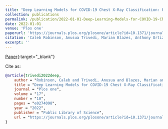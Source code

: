```yaml
---
title: "Deep Learning Models for COVID-19 Chest X-Ray Classification: Preventing Shortcut Learning Using Feature Disentanglement"
collection: publications
permalink: /publication/2022-01-01-Deep-Learning-Models-for-COVID-19-Chest-X-Ray-Classification-Preventing-Shortcut-Learning-Using-Feature-Disentanglement
date: 2022-01-01
venue: 'Plos one'
paperurl: 'https://journals.plos.org/plosone/article?id=10.1371/journal.pone.0274098'
citation: 'Caleb Robinson, Anusua Trivedi, Marian Blazes, Anthony Ortiz, Jocelyn Desbiens, Sunil Gupta, Rahul Dodhia, Pavan Bhatraju, W Liles, Jayashree Kalpathy-Cramer, Juan Ferres. &quot;Deep Learning Models for COVID-19 Chest X-Ray Classification: Preventing Shortcut Learning Using Feature Disentanglement.&quot; Plos one, 2022.'
excerpt: ''
---
```

[Paper](https://journals.plos.org/plosone/article?id=10.1371/journal.pone.0274098){:target="_blank"}


Cite as: 
```bibtex
@article{trivedi2022deep,
    author = "Robinson, Caleb and Trivedi, Anusua and Blazes, Marian and Ortiz, Anthony and Desbiens, Jocelyn and Gupta, Sunil and Dodhia, Rahul and Bhatraju, Pavan K and Liles, W Conrad and Kalpathy-Cramer, Jayashree and Ferres, Juan M Lavista",
    title = "Deep Learning Models for COVID-19 Chest X-Ray Classification: Preventing Shortcut Learning Using Feature Disentanglement",
    journal = "Plos one",
    volume = "17",
    number = "10",
    pages = "e0274098",
    year = "2022",
    publisher = "Public Library of Science",
    url = "https://journals.plos.org/plosone/article?id=10.1371/journal.pone.0274098"
}
```